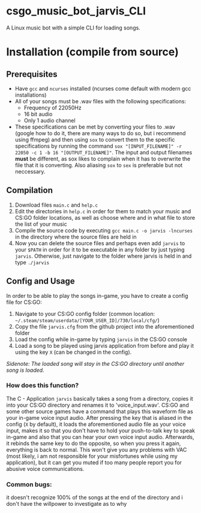 # csgo_music_bot_jarvis_CLI
A Linux music bot with a simple CLI for loading songs.
# Installation (compile from source)
## Prerequisites
* Have `gcc` and `ncurses` installed (ncurses come default with modern gcc installations)
* All of your songs must be .wav files with the following specifications:
    * Frequency of 22050Hz
    * 16 bit audio
    * Only 1 audio channel
* These specifications can be met by converting your files to .wav (google how to do it, there are many ways to do so, but i recommend using ffmpeg) and then using `sox` to convert them to the specific specifications by running the command `sox "[INPUT_FILENAME]" -r 22050 -c 1 -b 16 "[OUTPUT_FILENAME]"`. The input and output filenames **must** be different, as sox likes to complain when it has to overwrite the file that it is converting. Also aliasing `sox` to `sex` is preferable but not neccessary.
## Compilation
1. Download files `main.c` and `help.c`
2. Edit the directories in `help.c` in order for them to match your music and CS:GO folder locations, as well as choose where and in what file to store the list of your music
3. Compile the source code by executing `gcc main.c -o jarvis -lncurses` in the directory where the source files are held in
4. Now you can delete the source files and perhaps even add `jarvis` to your `$PATH` in order for it to be executable in any folder by just typing `jarvis`. Otherwise, just navigate to the folder where jarvis is held in and type `./jarvis`
## Config and Usage
In order to be able to play the songs in-game, you have to create a config file for CS:GO:
1. Navigate to your CS:GO config folder (common location: `~/.steam/steam/userdata/[YOUR_USER_ID]/730/local/cfg/`)
2. Copy the file `jarvis.cfg` from the github project into the aforementioned folder
3. Load the config while in-game by typing `jarvis` in the CS:GO console
4. Load a song to be played using jarvis application from before and play it using the key `X` (can be changed in the config). 

*Sidenote: The loaded song will stay in the CS:GO directory until another song is loaded.*

### How does this function?
The C - Application `jarvis` basically takes a song from a directory, copies it into your CS:GO directory and renames it to 'voice_input.wav'. CS:GO and some other source games have a command that plays this waveform file as your in-game voice input audio. After pressing the key that is aliased in the config (`X` by default), it loads the aforementioned audio file as your voice input, makes it so that you don't have to hold your push-to-talk key to speak in-game and also that you can hear your own voice input audio. Afterwards, it rebinds the same key to do the opposite, so when you press it again, everything is back to normal. This won't give you any problems with VAC (most likely, i am not responsible for your misfortunes while using my application), but it can get you muted if too many people report you for abusive voice communications.

### Common bugs:
it doesn't recognize 100% of the songs at the end of the directory and i don't have the willpower to investigate as to why
